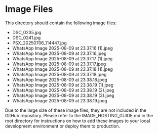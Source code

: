 # Image Files

This directory should contain the following image files:

- DSC_0235.jpg
- DSC_0241.jpg
- PSX_20250706_114447.jpg
- WhatsApp Image 2025-08-09 at 23.37.16 (1).jpeg
- WhatsApp Image 2025-08-09 at 23.37.16.jpeg
- WhatsApp Image 2025-08-09 at 23.37.17 (1).jpeg
- WhatsApp Image 2025-08-09 at 23.37.17.jpeg
- WhatsApp Image 2025-08-09 at 23.37.18 (1).jpeg
- WhatsApp Image 2025-08-09 at 23.37.18.jpeg
- WhatsApp Image 2025-08-09 at 23.38.18.jpeg
- WhatsApp Image 2025-08-09 at 23.38.19 (1).jpeg
- WhatsApp Image 2025-08-09 at 23.38.19 (2).jpeg
- WhatsApp Image 2025-08-09 at 23.38.19 (3).jpeg
- WhatsApp Image 2025-08-09 at 23.38.19.jpeg

Due to the large size of these image files, they are not included in the GitHub repository. Please refer to the IMAGE_HOSTING_GUIDE.md in the root directory for instructions on how to add these images to your local development environment or deploy them to production.
